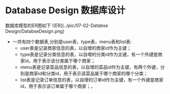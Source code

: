 # Database Design 数据库设计
数据库模型的ER图如下
![ER](../pic/07-02-Databse Design/DatabseDesign.png)  

* 一共有四个数据表,分别是user表，type表，menu表和list表:
    - user表是记录商家信息的表，以自增的商家id作为主键；
    - type表是记录分类信息的表，以自增的分类id作为主键，有一个外键是商家id，用于表示该分类属于哪个商家；
    - menu表是记录菜品信息的表，以自增的菜品id作为主键，有两个外键，分别是商家id和分类id，用于表示该菜品属于哪个商家的哪个分类；
    - list表是记录订单信息的表，以自增的订单id作为主键，有一个外键是商家id，用于表示该订单属于哪个商家；，